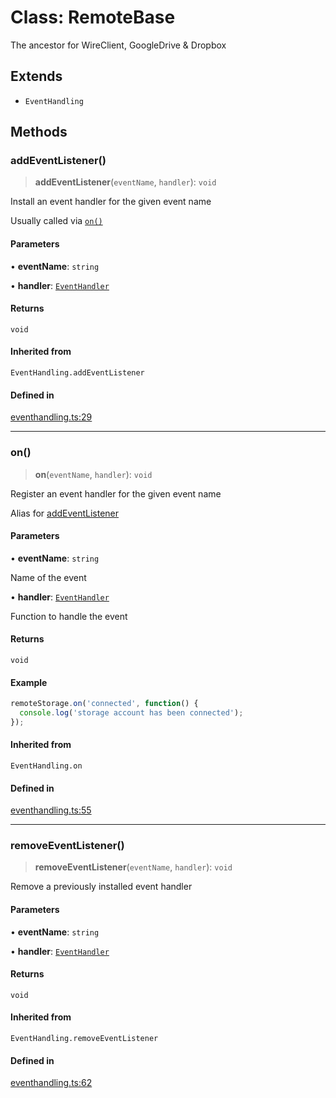 # Class: RemoteBase

The ancestor for WireClient, GoogleDrive & Dropbox

## Extends

- `EventHandling`

## Methods

### addEventListener()

> **addEventListener**(`eventName`, `handler`): `void`

Install an event handler for the given event name

Usually called via [`on()`](#on)

#### Parameters

• **eventName**: `string`

• **handler**: [`EventHandler`](../../eventhandling/type-aliases/EventHandler.md)

#### Returns

`void`

#### Inherited from

`EventHandling.addEventListener`

#### Defined in

[eventhandling.ts:29](https://github.com/remotestorage/remotestorage.js/blob/6f00c54cc7f590233dcd3504f048d1df775bc754/src/eventhandling.ts#L29)

***

### on()

> **on**(`eventName`, `handler`): `void`

Register an event handler for the given event name

Alias for [addEventListener](RemoteBase.md#addeventlistener)

#### Parameters

• **eventName**: `string`

Name of the event

• **handler**: [`EventHandler`](../../eventhandling/type-aliases/EventHandler.md)

Function to handle the event

#### Returns

`void`

#### Example

```ts
remoteStorage.on('connected', function() {
  console.log('storage account has been connected');
});
```

#### Inherited from

`EventHandling.on`

#### Defined in

[eventhandling.ts:55](https://github.com/remotestorage/remotestorage.js/blob/6f00c54cc7f590233dcd3504f048d1df775bc754/src/eventhandling.ts#L55)

***

### removeEventListener()

> **removeEventListener**(`eventName`, `handler`): `void`

Remove a previously installed event handler

#### Parameters

• **eventName**: `string`

• **handler**: [`EventHandler`](../../eventhandling/type-aliases/EventHandler.md)

#### Returns

`void`

#### Inherited from

`EventHandling.removeEventListener`

#### Defined in

[eventhandling.ts:62](https://github.com/remotestorage/remotestorage.js/blob/6f00c54cc7f590233dcd3504f048d1df775bc754/src/eventhandling.ts#L62)
